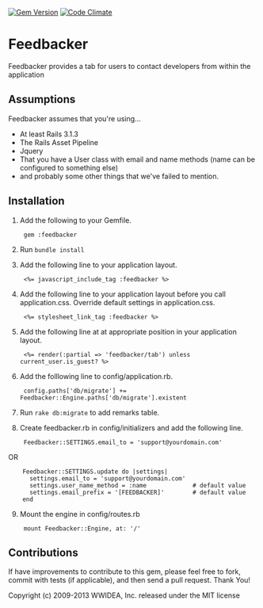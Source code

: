[![Gem Version](https://badge.fury.io/rb/feedbacker.png)](http://badge.fury.io/rb/feedbacker)
[![Code Climate](https://codeclimate.com/github/wwidea/feedbacker.png)](https://codeclimate.com/github/wwidea/feedbacker)

Feedbacker
==========

Feedbacker provides a tab for users to contact developers from within the application

Assumptions
-----------

Feedbacker assumes that you're using...

*  At least Rails 3.1.3
*  The Rails Asset Pipeline
*  Jquery
*  That you have a User class with email and name methods (name can be configured to something else)
*  and probably some other things that we've failed to mention.

Installation
------------
1. Add the following to your Gemfile.

        gem :feedbacker

2. Run `bundle install`

3. Add the following line to your application layout.

        <%= javascript_include_tag :feedbacker %>

4. Add the following line to your application layout before you call application.css. Override default settings in application.css.

        <%= stylesheet_link_tag :feedbacker %>

5. Add the following line at at appropriate position in your application layout.

        <%= render(:partial => 'feedbacker/tab') unless current_user.is_guest? %>

6. Add the folllowing line to config/application.rb.

        config.paths['db/migrate'] += Feedbacker::Engine.paths['db/migrate'].existent
    
7. Run `rake db:migrate` to add remarks table.

8. Create feedbacker.rb in config/initializers and add the following line.

        Feedbacker::SETTINGS.email_to = 'support@yourdomain.com'
    
  OR
  
        Feedbacker::SETTINGS.update do |settings|
          settings.email_to = 'support@yourdomain.com'
          settings.user_name_method = :name             # default value
          settings.email_prefix = '[FEEDBACKER]'        # default value
        end

9. Mount the engine in config/routes.rb

        mount Feedbacker::Engine, at: '/'

Contributions
-------------

If have improvements to contribute to this gem, please feel free to fork, commit with tests (if applicable), and then send a pull request. Thank You!

Copyright (c) 2009-2013 WWIDEA, Inc. released under the MIT license
